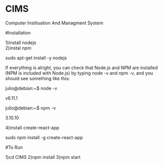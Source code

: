 # CIMS
Computer Instituation And Managment System

#Installation

1)install nodejs   
2)instal npm

sudo apt-get install -y nodejs

If everything is alright, you can check that Node.js and NPM are installed (NPM is included with Node.js) by typing node -v and npm -v, and you should see something like this:

julio@debian:~$ node -v

v6.11.1

julio@debian:~$ npm -v

3.10.10


4)install create-react-app

sudo npm install -g create-react-app

#To Run

1)cd CIMS
2)npm install
3)npm start
